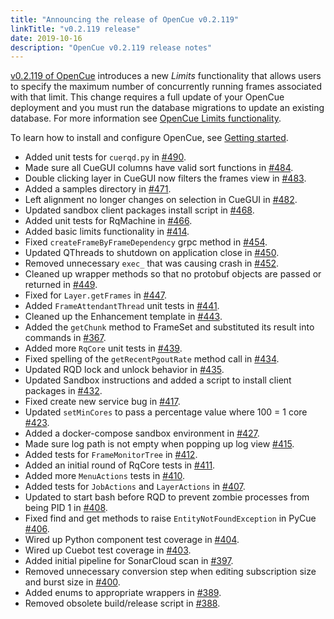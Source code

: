 ```yaml
---
title: "Announcing the release of OpenCue v0.2.119"
linkTitle: "v0.2.119 release"
date: 2019-10-16
description: "OpenCue v0.2.119 release notes"
---
```


[v0.2.119 of OpenCue](https://github.com/AcademySoftwareFoundation/OpenCue/releases/tag/0.2.119)
introduces a new *Limits* functionality that allows users to specify the
maximum number of concurrently running frames associated with that limit.
This change requires a full update of your OpenCue deployment and you must
run the database migrations to update an existing database. For more
information see
[OpenCue Limits functionality](https://lists.aswf.io/g/opencue-user/topic/opencue_limits_functionality/34376378).

To learn how to install and configure OpenCue, see [Getting started](/docs/getting-started/).

*   Added unit tests for `cuerqd.py` in
    [#490](https://github.com/AcademySoftwareFoundation/OpenCue/pull/490).
*   Made sure all CueGUI columns have valid sort functions in [#484](https://github.com/AcademySoftwareFoundation/OpenCue/pull/484).
*   Double clicking layer in CueGUI now filters the frames view in [#483](https://github.com/AcademySoftwareFoundation/OpenCue/pull/483).
*   Added a samples directory in
    [#471](https://github.com/AcademySoftwareFoundation/OpenCue/pull/471).
*   Left alignment no longer changes on selection in CueGUI in [#482](https://github.com/AcademySoftwareFoundation/OpenCue/pull/482).
*   Updated sandbox client packages install script in [#468](https://github.com/AcademySoftwareFoundation/OpenCue/pull/468).
*   Added unit tests for RqMachine in
    [#466](https://github.com/AcademySoftwareFoundation/OpenCue/pull/466).
*   Added basic limits functionality in
    [#414](https://github.com/AcademySoftwareFoundation/OpenCue/pull/414).
*   Fixed `createFrameByFrameDependency` grpc method in [#454](https://github.com/AcademySoftwareFoundation/OpenCue/pull/454).
*   Updated QThreads to shutdown on application close in [#450](https://github.com/AcademySoftwareFoundation/OpenCue/pull/450).
*   Removed unnecessary `exec_` that was causing crash in [#452](https://github.com/AcademySoftwareFoundation/OpenCue/pull/452).
*   Cleaned up wrapper methods so that no protobuf objects are passed or
    returned in
    [#449](https://github.com/AcademySoftwareFoundation/OpenCue/pull/449).
*   Fixed for `Layer.getFrames` in 
    [#447](https://github.com/AcademySoftwareFoundation/OpenCue/pull/447).
*   Added `FrameAttendantThread` unit tests in [#441](https://github.com/AcademySoftwareFoundation/OpenCue/pull/441).
*   Cleaned up the Enhancement template in [#443](https://github.com/AcademySoftwareFoundation/OpenCue/pull/443).
*   Added the `getChunk` method to FrameSet and substituted its result into
    commands in
    [#367](https://github.com/AcademySoftwareFoundation/OpenCue/pull/367).
*   Added more `RqCore` unit tests in
    [#439](https://github.com/AcademySoftwareFoundation/OpenCue/pull/439).
*   Fixed spelling of the `getRecentPgoutRate` method call in [#434](https://github.com/AcademySoftwareFoundation/OpenCue/pull/434).
*   Updated RQD lock and unlock behavior in [#435](https://github.com/AcademySoftwareFoundation/OpenCue/pull/435).
*   Updated Sandbox instructions and added a script to install client
    packages in
    [#432](https://github.com/AcademySoftwareFoundation/OpenCue/pull/432).
*   Fixed create new service bug in
    [#417](https://github.com/AcademySoftwareFoundation/OpenCue/pull/417).
*   Updated `setMinCores` to pass a percentage value where 100 = 1 core [#423](https://github.com/AcademySoftwareFoundation/OpenCue/pull/423).
*   Added a docker-compose sandbox environment in [#427](https://github.com/AcademySoftwareFoundation/OpenCue/pull/427).
*   Made sure log path is not empty when popping up log view [#415](https://github.com/AcademySoftwareFoundation/OpenCue/pull/415).
*   Added tests for `FrameMonitorTree` in
    [#412](https://github.com/AcademySoftwareFoundation/OpenCue/pull/412).
*   Added an initial round of RqCore tests in [#411](https://github.com/AcademySoftwareFoundation/OpenCue/pull/411).
*   Added more `MenuActions` tests in
    [#410](https://github.com/AcademySoftwareFoundation/OpenCue/pull/410).
*   Added tests for `JobActions` and `LayerActions` in [#407](https://github.com/AcademySoftwareFoundation/OpenCue/pull/407).
*   Updated to start bash before RQD to prevent zombie processes from being
    PID 1 in
    [#408](https://github.com/AcademySoftwareFoundation/OpenCue/pull/408).
*   Fixed find and get methods to raise `EntityNotFoundException` in PyCue [#406](https://github.com/AcademySoftwareFoundation/OpenCue/pull/406).
*   Wired up Python component test coverage in [#404](https://github.com/AcademySoftwareFoundation/OpenCue/pull/404).
*   Wired up Cuebot test coverage in
    [#403](https://github.com/AcademySoftwareFoundation/OpenCue/pull/403).
*   Added initial pipeline for SonarCloud scan in [#397](https://github.com/AcademySoftwareFoundation/OpenCue/pull/397).
*   Removed unnecessary conversion step when editing subscription size and
    burst size in
    [#400](https://github.com/AcademySoftwareFoundation/OpenCue/pull/400).
*   Added enums to appropriate wrappers in [#389](https://github.com/AcademySoftwareFoundation/OpenCue/pull/389).
*   Removed obsolete build/release script in [#388](https://github.com/AcademySoftwareFoundation/OpenCue/pull/388).
